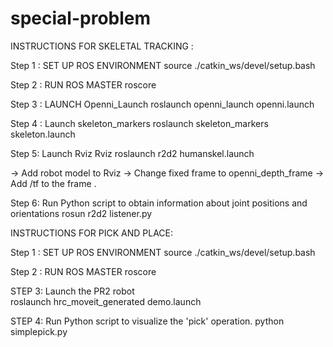 # special-problem

INSTRUCTIONS FOR SKELETAL TRACKING :

Step 1 :  SET UP ROS ENVIRONMENT
source ./catkin_ws/devel/setup.bash

Step 2 : RUN ROS MASTER
roscore

Step 3 : LAUNCH Openni_Launch
roslaunch openni_launch openni.launch 
 

Step 4 : Launch skeleton_markers
roslaunch skeleton_markers skeleton.launch

Step 5: Launch Rviz Rviz
roslaunch r2d2 humanskel.launch 

→ Add robot model to Rviz
→ Change fixed frame to openni_depth_frame
→ Add /tf to the frame .

Step 6: Run Python script to obtain information about joint positions and orientations
rosun r2d2 listener.py


INSTRUCTIONS FOR PICK AND PLACE:

Step 1 :  SET UP ROS ENVIRONMENT
source ./catkin_ws/devel/setup.bash

Step 2 : RUN ROS MASTER
roscore

STEP 3: Launch the PR2 robot  
roslaunch hrc_moveit_generated demo.launch

STEP 4: Run Python script to visualize the 'pick' operation.
python simplepick.py
